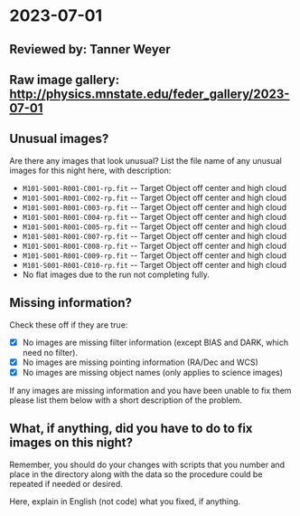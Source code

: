 # 2023-07-01

## Reviewed by:   Tanner Weyer

## Raw image gallery: http://physics.mnstate.edu/feder_gallery/2023-07-01

## Unusual images?

Are there any images that look unusual? List the file name of any unusual images for this night here, with description:

+ `M101-S001-R001-C001-rp.fit` -- Target Object off center and high cloud
+ `M101-S001-R001-C002-rp.fit` -- Target Object off center and high cloud
+ `M101-S001-R001-C003-rp.fit` -- Target Object off center and high cloud
+ `M101-S001-R001-C004-rp.fit` -- Target Object off center and high cloud
+ `M101-S001-R001-C005-rp.fit` -- Target Object off center and high cloud
+ `M101-S001-R001-C007-rp.fit` -- Target Object off center and high cloud
+ `M101-S001-R001-C008-rp.fit` -- Target Object off center and high cloud
+ `M101-S001-R001-C009-rp.fit` -- Target Object off center and high cloud
+ `M101-S001-R001-C010-rp.fit` -- Target Object off center and high cloud
+ No flat images due to the run not completing fully. 


## Missing information?

Check these off if they are true:

- [X] No images are missing filter information (except BIAS and DARK, which need no filter).
- [X] No images are missing pointing information (RA/Dec and WCS)
- [X] No images are missing object names (only applies to science images)

If any images are missing information and you have been unable to fix them please list
them below with a short description of the problem.

## What, if anything, did you have to do to fix images on this night?

Remember, you should do your changes with scripts that you number and place in the
directory along with the data so the procedure could be repeated if needed or
desired.

Here, explain in English (not code) what you fixed, if anything.

